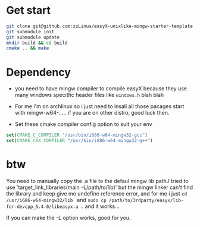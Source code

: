 # Get start
```bash
git clone git@github.com:zzLinus/easyX-unixlike-mingw-starter-template.git
git submodule init
git submodule update
mkdir build && cd build
cmake .. && make
```
# Dependency
- you need to have mingw compiler to compile easyX because they use many windows specitfic header files like `windows.h` blah blah

- For me i'm on archlinux so i just need to insall all those pacages start with mingw-w64-..... if you are on other distro, good luck then.

- Set these cmake compiler config option to suit your env
```cmake
set(CMAKE_C_COMPILER "/usr/bin/i686-w64-mingw32-gcc")
set(CMAKE_CXX_COMPILER "/usr/bin/i686-w64-mingw32-g++")
```


# btw
You need to manually copy the .a file to the defaul mingw lib path.I tried to use 'target_link_libraries(main -L/path/to/lib)' but the mingw linker can't find the library and keep give me undefine reference error, and for me i just `cd /usr/i686-w64-mingw32/lib ` and `sudo cp /path/to/3rdparty/easyx/lib-for-devcpp_5.4.0/libeasyx.a .` and it works...

If you can make the -L option works, good for you.
